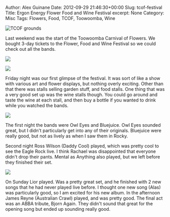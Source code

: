 Author: Alex Guinane
Date: 2012-09-29 21:46:30+00:00
Slug: tcof-festival
Title: Ergon Energy Flower Food and Wine Festival
excerpt: None
Category: Misc
Tags: Flowers, Food, TCOF, Toowoomba, Wine

![TCOF grounds](/images/2012/2012-09-29-tcof-festival/grounds.jpg)

Last weekend was the start of the Toowoomba Carnival of Flowers. We bought 3-day tickets to the Flower, Food and Wine Festival so we could check out all the bands.

![](/images/2012/2012-09-29-tcof-festival/flowers.jpg)

![](/images/2012/2012-09-29-tcof-festival/ergonflowers.jpg)

Friday night was our first glimpse of the festival. It was sort of like a show with various art and flower displays, but nothing overly exciting. Other than that there was stalls selling garden stuff, and food stalls. One thing that was a very good set up was the wine stalls though. You could go around and taste the wine at each stall, and then buy a bottle if you wanted to drink while you watched the bands.

![](/images/2012/2012-09-29-tcof-festival/owl-eyes.jpg)

The first night the bands were Owl Eyes and Bluejuice. Owl Eyes sounded great, but I didn't particularly get into any of their originals. Bluejuice were really good, but not as lively as when I saw them in Rocky.

Second night Ross Wilson (Daddy Cool) played, which was pretty cool to see the Eagle Rock live. I think Rachael was disappointed that everyone didn't drop their pants. Mental as Anything also played, but we left before they finished their set.

![](/images/2012/2012-09-29-tcof-festival/lior.jpg)

On Sunday Lior played. Was a pretty great set, and he finished with 2 new songs that he had never played live before. I thought one new song (Alas) was particularly good, so I am excited for his new album. In the afternoon James Reyne (Australian Crawl) played, and was pretty good. The final act was an ABBA tribute, Bjorn Again. They didn't sound that great for the opening song but ended up sounding really good.
